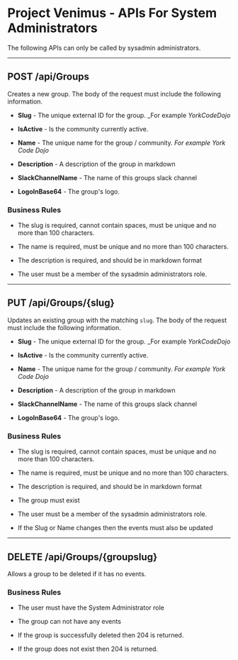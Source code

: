 <!-- markdownlint-disable no-duplicate-heading -->
# Project Venimus - APIs For System Administrators

The following APIs can only be called by sysadmin administrators.

---

## POST /api/Groups

Creates a new group.  The body of the request must include the following information.

* __Slug__ - The unique external ID for the group.  _For example _YorkCodeDojo_

* __IsActive__ - Is the community currently active.

* __Name__ - The unique name for the group / community.  _For example York Code Dojo_

* __Description__ - A description of the group in markdown

* __SlackChannelName__ - The name of this groups slack channel

* __LogoInBase64__ - The group's logo.

### Business Rules

* The slug is required,  cannot contain spaces, must be unique and no more than 100 characters.

* The name is required, must be unique and no more than 100 characters.

* The description is required,  and should be in markdown format

* The user must be a member of the sysadmin administrators role. 

---

## PUT /api/Groups/{slug}

Updates an existing group with the matching `slug`. The body of the request must include the following information.

* __Slug__ - The unique external ID for the group.  _For example _YorkCodeDojo_

* __IsActive__ - Is the community currently active.

* __Name__ - The unique name for the group / community.  _For example York Code Dojo_

* __Description__ - A description of the group in markdown

* __SlackChannelName__ - The name of this groups slack channel

* __LogoInBase64__ - The group's logo.

### Business Rules

* The slug is required,  cannot contain spaces, must be unique and no more than 100 characters.  

* The name is required, must be unique and no more than 100 characters.

* The description is required,  and should be in markdown format

* The group must exist  

* The user must be a member of the sysadmin administrators role.  

* If the Slug or Name changes then the events must also be updated

---

## DELETE /api/Groups/{groupslug}

Allows a group to be deleted if it has no events.

### Business Rules

* The user must have the System Administrator role

* The group can not have any events

* If the group is successfully deleted then 204 is returned.

* If the group does not exist then 204 is returned.
  